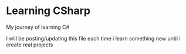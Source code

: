 # Learning CSharp

My journey of learning C#

I will be posting/updating this file each time i learn something new until i create real projects 